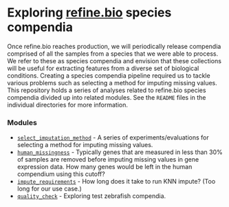 # Exploring [refine.bio](https://github.com/AlexsLemonade/refinebio) species compendia

Once refine.bio reaches production, we will periodically release compendia comprised of all the samples from a species that we were able to process. 
We refer to these as species compendia and envision that these collections will be useful for extracting features from a diverse set of biological conditions.
Creating a species compendia pipeline required us to tackle various problems such as selecting a method for imputing missing values.
This repository holds a series of analyses related to refine.bio species compendia divided up into related modules.
See the `README` files in the individual directories for more information.

### Modules

* [`select_imputation_method`](https://github.com/AlexsLemonade/compendium-processing/tree/master/select_imputation_method) - A series of experiments/evaluations for selecting a method for imputing missing values.
* [`human_missingness`](https://github.com/AlexsLemonade/compendium-processing/tree/master/human_missingness) - Typically genes that are measured in less than 30% of samples are removed before imputing missing values in gene expression data. How many genes would be left in the human compendium using this cutoff?
* [`impute_requirements`](https://github.com/AlexsLemonade/compendium-processing/tree/master/impute_requirements) - How long does it take to run KNN impute? (Too long for our use case.)
* [`quality_check`](https://github.com/AlexsLemonade/compendium-processing/tree/master/quality_check) - Exploring test zebrafish compendia.
